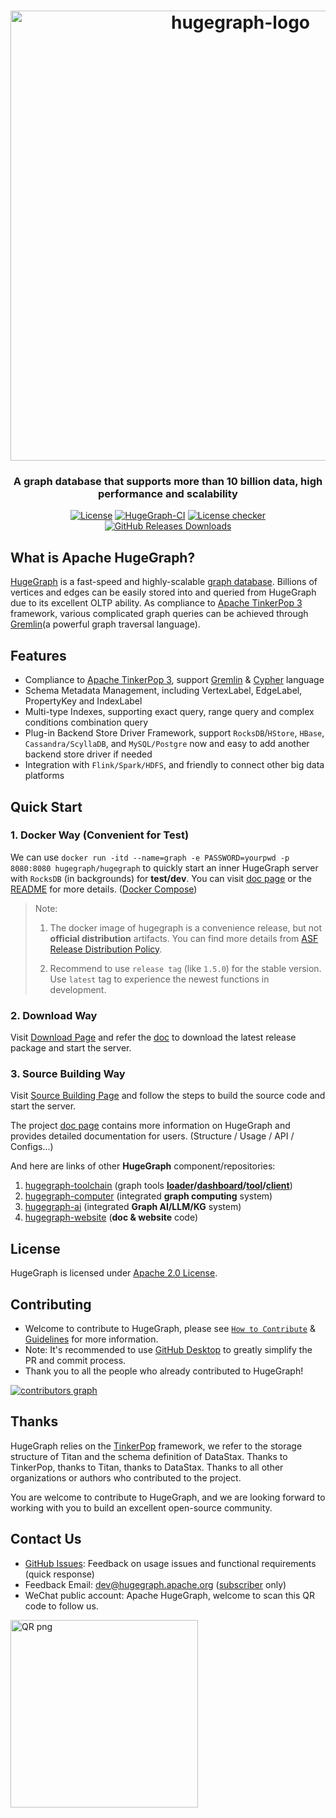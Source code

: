 <h1 align="center">
    <img width="720" alt="hugegraph-logo" src="https://github.com/apache/hugegraph/assets/38098239/e02ffaed-4562-486b-ba8f-e68d02bb0ea6" style="zoom:100%;" />
</h1>

<h3 align="center">A graph database that supports more than 10 billion data, high performance and scalability</h3>

<div align="center">

[![License](https://img.shields.io/badge/license-Apache%202-0E78BA.svg)](https://www.apache.org/licenses/LICENSE-2.0.html)
[![HugeGraph-CI](https://github.com/apache/incubator-hugegraph/actions/workflows/ci.yml/badge.svg)](https://github.com/apache/incubator-hugegraph/actions/workflows/ci.yml)
[![License checker](https://github.com/apache/incubator-hugegraph/actions/workflows/licence-checker.yml/badge.svg)](https://github.com/apache/incubator-hugegraph/actions/workflows/licence-checker.yml)
[![GitHub Releases Downloads](https://img.shields.io/github/downloads/apache/hugegraph/total.svg)](https://github.com/apache/hugegraph/releases)

</div>

## What is Apache HugeGraph?

[HugeGraph](https://hugegraph.apache.org/) is a fast-speed and highly-scalable [graph database](https://en.wikipedia.org/wiki/Graph_database).
Billions of vertices and edges can be easily stored into and queried from HugeGraph due to its excellent OLTP ability.
As compliance to [Apache TinkerPop 3](https://tinkerpop.apache.org/) framework, various complicated graph queries can be
achieved through [Gremlin](https://tinkerpop.apache.org/gremlin.html)(a powerful graph traversal language).

## Features

- Compliance to [Apache TinkerPop 3](https://tinkerpop.apache.org/), support [Gremlin](https://tinkerpop.apache.org/gremlin.html) & [Cypher](https://en.wikipedia.org/wiki/Cypher) language
- Schema Metadata Management, including VertexLabel, EdgeLabel, PropertyKey and IndexLabel
- Multi-type Indexes, supporting exact query, range query and complex conditions combination query
- Plug-in Backend Store Driver Framework, support `RocksDB`/`HStore`, `HBase`, `Cassandra/ScyllaDB`, and `MySQL/Postgre` now and easy to add another backend store driver if needed
- Integration with `Flink/Spark/HDFS`, and friendly to connect other big data platforms

## Quick Start

### 1. Docker Way (Convenient for Test)

We can use `docker run -itd --name=graph -e PASSWORD=yourpwd -p 8080:8080 hugegraph/hugegraph` to quickly start an inner
HugeGraph server with `RocksDB` (in backgrounds) for **test/dev**.
You can visit [doc page](https://hugegraph.apache.org/docs/quickstart/hugegraph-server/#3-deploy) or
the [README](hugegraph-server/hugegraph-dist/docker/README.md) for more details. ([Docker Compose](./hugegraph-server/hugegraph-dist/docker/example))

> Note:
>
> 1. The docker image of hugegraph is a convenience release, but not **official distribution** artifacts. You can find more details from [ASF Release Distribution Policy](https://infra.apache.org/release-distribution.html#dockerhub).
>
> 2. Recommend to use `release tag` (like `1.5.0`) for the stable version. Use `latest` tag to experience the newest functions in development.

### 2. Download Way

Visit [Download Page](https://hugegraph.apache.org/docs/download/download/) and refer the [doc](https://hugegraph.apache.org/docs/quickstart/hugegraph-server/#32-download-the-binary-tar-tarball)
to download the latest release package and start the server.

### 3. Source Building Way

Visit [Source Building Page](https://hugegraph.apache.org/docs/quickstart/hugegraph-server/#33-source-code-compilation) and follow the
steps to build the source code and start the server.

The project [doc page](https://hugegraph.apache.org/docs/) contains more information on HugeGraph
and provides detailed documentation for users. (Structure / Usage / API / Configs...)

And here are links of other **HugeGraph** component/repositories:

1. [hugegraph-toolchain](https://github.com/apache/hugegraph-toolchain) (graph tools **[loader](https://github.com/apache/hugegraph-toolchain/tree/master/hugegraph-loader)/[dashboard](https://github.com/apache/hugegraph-toolchain/tree/master/hugegraph-hubble)/[tool](https://github.com/apache/hugegraph-toolchain/tree/master/hugegraph-tools)/[client](https://github.com/apache/hugegraph-toolchain/tree/master/hugegraph-client)**)
2. [hugegraph-computer](https://github.com/apache/hugegraph-computer) (integrated **graph computing** system)
3. [hugegraph-ai](https://github.com/apache/incubator-hugegraph-ai) (integrated **Graph AI/LLM/KG** system)
4. [hugegraph-website](https://github.com/apache/hugegraph-doc) (**doc & website** code)

## License

HugeGraph is licensed under [Apache 2.0 License](LICENSE).

## Contributing

- Welcome to contribute to HugeGraph, please see [`How to Contribute`](CONTRIBUTING.md) & [Guidelines](https://hugegraph.apache.org/docs/contribution-guidelines/) for more information.
- Note: It's recommended to use [GitHub Desktop](https://desktop.github.com/) to greatly simplify the PR and commit process.
- Thank you to all the people who already contributed to HugeGraph!

[![contributors graph](https://contrib.rocks/image?repo=apache/hugegraph)](https://github.com/apache/incubator-hugegraph/graphs/contributors)

## Thanks

HugeGraph relies on the [TinkerPop](http://tinkerpop.apache.org) framework, we refer to the storage structure of Titan and the schema definition of DataStax.
Thanks to TinkerPop, thanks to Titan, thanks to DataStax. Thanks to all other organizations or authors who contributed to the project.

You are welcome to contribute to HugeGraph,
and we are looking forward to working with you to build an excellent open-source community.

## Contact Us

- [GitHub Issues](https://github.com/apache/hugegraph/issues): Feedback on usage issues and functional requirements (quick response)
- Feedback Email: [dev@hugegraph.apache.org](mailto:dev@hugegraph.apache.org) ([subscriber](https://hugegraph.apache.org/docs/contribution-guidelines/subscribe/) only)
- WeChat public account: Apache HugeGraph, welcome to scan this QR code to follow us.

 <img src="https://github.com/apache/hugegraph-doc/blob/master/assets/images/wechat.png?raw=true" alt="QR png" width="300"/>

